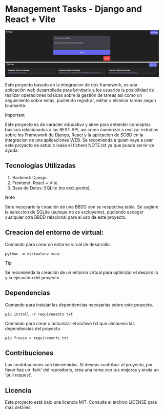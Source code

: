 # Management Tasks - Django and React + Vite

![img](images/img_2.jpg)
![img](images/img_1.jpg)

Este proyecto basado en la integracion de dos framework, es una aplicación web desarrollada para brindarle a los usuarios la posibilidad de realizar operaciones básicas sobre la gestión de tareas asi como un seguimiento sobre estas, pudiendo registrar, editar o eliminar tareas segun lo amerite.

> [!IMPORTANT]
Este proyecto es de caracter educativo y sirve para entender conceptos basicos relacionados a las REST API, asi como comenzar a realizar estudios sobre los Framework de Django, React y la aplicacion de SGBD en la integracion de una aplicaciones WEB. Se recomienda a quien vaya a usar este proyecto de estudio lease el fichero NOTE.txt ya que puede servir de ayuda.

## Tecnologías Utilizadas
1. Backend: Django.
2. Frontend: React + Vite.
3. Base de Datos: SQLite (no excluyente).

> [!NOTE]
Sera necesario la creación de una BBDD con su respectiva tabla. Se sugiere la seleccion de SQLite (aunque no es excluyente), pudiendo escoger cualquier otra BBDD relacional para el uso de este proyecto.

## Creacion del entorno de virtual:
Comando para crear un entorno virual de desarrollo.
```
python -m virtualenv venv
```

> [!TIP]
Se recomienda la creación de un entorno virtual para optimizar el desarrollo y la ejecución del proyecto.

## Dependencias
Comando para instalar las dependencias necesarias sobre este proyecto.
```
pip install -r requirements.txt
```
Comando para crear o actualizar el archivo txt que almacena las dependencias del proyecto.
```
pip freeze > requirements.txt  
```

## Contribuciones
Las contribuciones son bienvenidas. Si deseas contribuir al proyecto, por favor haz un 'fork' del repositorio, crea una rama con tus mejoras y envía un 'pull request'.

## Licencia
Este proyecto está bajo una licencia MIT. Consulta el archivo LICENSE para más detalles.
